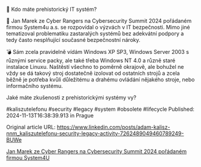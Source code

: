 🦖 Kdo máte prehistorický IT systém?


🥷 Jan Marek ze Cyber Rangers na Cybersecurity Summit 2024 pořádaném firmou System4u a.s. se rozpovídal o výzvách v IT bezpečnosti. Mimo jiné tematizoval problematiku zastaralých systémů bez adekvátní podpory a tedy často nesplňující současné bezpečnostní nároky.


💣 Sám zcela pravidelně vídám Windows XP SP3, Windows Server 2003 s různými service packy, ale také třeba Windows NT 4.0 a různě staré instalace Linuxu. Naštěstí všechno to poměrně okrajově, ale bohužel ne vždy se dá takový stroj dostatečně izolovat od ostatních strojů a zcela běžně je potřeba kvůli důležitému a drahému ovládání nějakého stroje, nebo informačního systému.


Jaké máte zkušenosti z prehistorickými systémy vy?


#kaliszutelefonu #security #legacy #system #obsolete #lifecycle
Published: 2024-11-13T16:38:39.913 in Prague

Original article URL: https://www.linkedin.com/posts/adam-kalisz-nnm_kaliszutelefonu-security-legacy-activity-7262489049460789249-BUWe

[Jan Marek ze Cyber Rangers na Cybersecurity Summit 2024 pořádaném firmou System4U](./media/prehistorický-software.jpg)